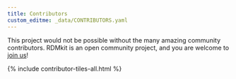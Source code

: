 ```yaml
---
title: Contributors
custom_editme: _data/CONTRIBUTORS.yaml
---
```


This project would not be possible without the many amazing community contributors. RDMkit is an open community project, and you are welcome to [join us](how_to_contribute)!

{% include contributor-tiles-all.html %}
